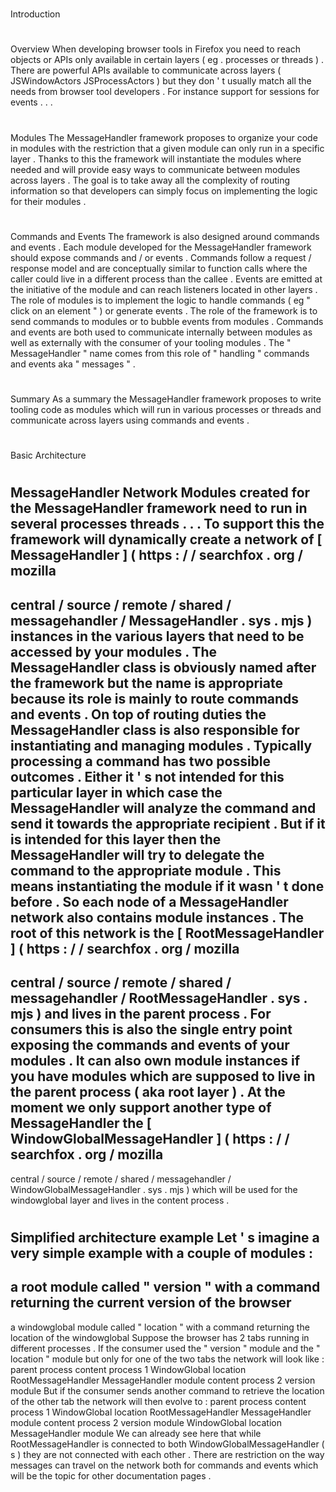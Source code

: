 #
Introduction
#
#
Overview
When
developing
browser
tools
in
Firefox
you
need
to
reach
objects
or
APIs
only
available
in
certain
layers
(
eg
.
processes
or
threads
)
.
There
are
powerful
APIs
available
to
communicate
across
layers
(
JSWindowActors
JSProcessActors
)
but
they
don
'
t
usually
match
all
the
needs
from
browser
tool
developers
.
For
instance
support
for
sessions
for
events
.
.
.
#
#
#
Modules
The
MessageHandler
framework
proposes
to
organize
your
code
in
modules
with
the
restriction
that
a
given
module
can
only
run
in
a
specific
layer
.
Thanks
to
this
the
framework
will
instantiate
the
modules
where
needed
and
will
provide
easy
ways
to
communicate
between
modules
across
layers
.
The
goal
is
to
take
away
all
the
complexity
of
routing
information
so
that
developers
can
simply
focus
on
implementing
the
logic
for
their
modules
.
#
#
#
Commands
and
Events
The
framework
is
also
designed
around
commands
and
events
.
Each
module
developed
for
the
MessageHandler
framework
should
expose
commands
and
/
or
events
.
Commands
follow
a
request
/
response
model
and
are
conceptually
similar
to
function
calls
where
the
caller
could
live
in
a
different
process
than
the
callee
.
Events
are
emitted
at
the
initiative
of
the
module
and
can
reach
listeners
located
in
other
layers
.
The
role
of
modules
is
to
implement
the
logic
to
handle
commands
(
eg
"
click
on
an
element
"
)
or
generate
events
.
The
role
of
the
framework
is
to
send
commands
to
modules
or
to
bubble
events
from
modules
.
Commands
and
events
are
both
used
to
communicate
internally
between
modules
as
well
as
externally
with
the
consumer
of
your
tooling
modules
.
The
"
MessageHandler
"
name
comes
from
this
role
of
"
handling
"
commands
and
events
aka
"
messages
"
.
#
#
#
Summary
As
a
summary
the
MessageHandler
framework
proposes
to
write
tooling
code
as
modules
which
will
run
in
various
processes
or
threads
and
communicate
across
layers
using
commands
and
events
.
#
#
Basic
Architecture
#
#
#
MessageHandler
Network
Modules
created
for
the
MessageHandler
framework
need
to
run
in
several
processes
threads
.
.
.
To
support
this
the
framework
will
dynamically
create
a
network
of
[
MessageHandler
]
(
https
:
/
/
searchfox
.
org
/
mozilla
-
central
/
source
/
remote
/
shared
/
messagehandler
/
MessageHandler
.
sys
.
mjs
)
instances
in
the
various
layers
that
need
to
be
accessed
by
your
modules
.
The
MessageHandler
class
is
obviously
named
after
the
framework
but
the
name
is
appropriate
because
its
role
is
mainly
to
route
commands
and
events
.
On
top
of
routing
duties
the
MessageHandler
class
is
also
responsible
for
instantiating
and
managing
modules
.
Typically
processing
a
command
has
two
possible
outcomes
.
Either
it
'
s
not
intended
for
this
particular
layer
in
which
case
the
MessageHandler
will
analyze
the
command
and
send
it
towards
the
appropriate
recipient
.
But
if
it
is
intended
for
this
layer
then
the
MessageHandler
will
try
to
delegate
the
command
to
the
appropriate
module
.
This
means
instantiating
the
module
if
it
wasn
'
t
done
before
.
So
each
node
of
a
MessageHandler
network
also
contains
module
instances
.
The
root
of
this
network
is
the
[
RootMessageHandler
]
(
https
:
/
/
searchfox
.
org
/
mozilla
-
central
/
source
/
remote
/
shared
/
messagehandler
/
RootMessageHandler
.
sys
.
mjs
)
and
lives
in
the
parent
process
.
For
consumers
this
is
also
the
single
entry
point
exposing
the
commands
and
events
of
your
modules
.
It
can
also
own
module
instances
if
you
have
modules
which
are
supposed
to
live
in
the
parent
process
(
aka
root
layer
)
.
At
the
moment
we
only
support
another
type
of
MessageHandler
the
[
WindowGlobalMessageHandler
]
(
https
:
/
/
searchfox
.
org
/
mozilla
-
central
/
source
/
remote
/
shared
/
messagehandler
/
WindowGlobalMessageHandler
.
sys
.
mjs
)
which
will
be
used
for
the
windowglobal
layer
and
lives
in
the
content
process
.
#
#
#
Simplified
architecture
example
Let
'
s
imagine
a
very
simple
example
with
a
couple
of
modules
:
-
a
root
module
called
"
version
"
with
a
command
returning
the
current
version
of
the
browser
-
a
windowglobal
module
called
"
location
"
with
a
command
returning
the
location
of
the
windowglobal
Suppose
the
browser
has
2
tabs
running
in
different
processes
.
If
the
consumer
used
the
"
version
"
module
and
the
"
location
"
module
but
only
for
one
of
the
two
tabs
the
network
will
look
like
:
parent
process
content
process
1
WindowGlobal
location
RootMessageHandler
MessageHandler
module
content
process
2
version
module
But
if
the
consumer
sends
another
command
to
retrieve
the
location
of
the
other
tab
the
network
will
then
evolve
to
:
parent
process
content
process
1
WindowGlobal
location
RootMessageHandler
MessageHandler
module
content
process
2
version
module
WindowGlobal
location
MessageHandler
module
We
can
already
see
here
that
while
RootMessageHandler
is
connected
to
both
WindowGlobalMessageHandler
(
s
)
they
are
not
connected
with
each
other
.
There
are
restriction
on
the
way
messages
can
travel
on
the
network
both
for
commands
and
events
which
will
be
the
topic
for
other
documentation
pages
.
